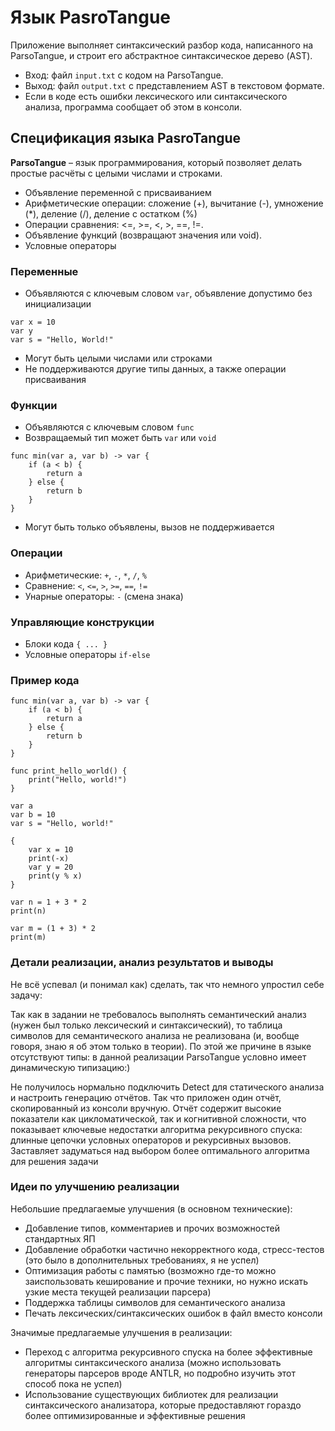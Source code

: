 # Язык PasroTangue

Приложение выполняет синтаксический разбор кода, написанного на ParsoTangue, и строит его абстрактное синтаксическое дерево (AST).

- Вход: файл `input.txt` с кодом на ParsoTangue.
- Выход: файл `output.txt` с представлением AST в текстовом формате.
- Если в коде есть ошибки лексического или синтаксического анализа, программа сообщает об этом в консоли.

## Спецификация языка PasroTangue

**ParsoTangue** – язык программирования, который позволяет делать простые расчёты с целыми числами и строками.
- Объявление переменной с присваиванием
- Арифметические операции: сложение (+), вычитание (-), умножение (*), деление (/), деление с остатком (%)
- Операции сравнения: <=, >=, <, >, ==, !=.
- Объявление функций (возвращают значения или void).
- Условные операторы

### Переменные
- Объявляются с ключевым словом `var`, объявление допустимо без инициализации
```plaintext
var x = 10
var y
var s = "Hello, World!"
```
- Могут быть целыми числами или строками
- Не поддерживаются другие типы данных, а также операции присваивания

### Функции
- Объявляются с ключевым словом `func`
- Возвращаемый тип может быть `var` или `void`
```plaintext
func min(var a, var b) -> var {
    if (a < b) {
        return a
    } else {
        return b
    }
}
```
- Могут быть только объявлены, вызов не поддерживается

### Операции
- Арифметические: `+`, `-`, `*`, `/`, `%`
- Сравнение: `<`, `<=`, `>`, `>=`, `==`, `!=`
- Унарные операторы: `-` (смена знака)

### Управляющие конструкции
- Блоки кода `{ ... }`
- Условные операторы `if-else`

### Пример кода
```plaintext
func min(var a, var b) -> var {
    if (a < b) {
        return a
    } else {
        return b
    }
}

func print_hello_world() {
    print("Hello, world!")
}

var a
var b = 10
var s = "Hello, world!"

{
    var x = 10
    print(-x)
    var y = 20
    print(y % x)
}

var n = 1 + 3 * 2
print(n)

var m = (1 + 3) * 2
print(m)
```

### Детали реализации, анализ результатов и выводы
Не всё успевал (и понимал как) сделать, так что немного упростил себе задачу:

Так как в задании не требовалось выполнять семантический анализ (нужен был только лексический и синтаксический), то таблица символов для семантического анализа не реализована (и, вообще говоря, знаю я об этом только в теории). По этой же причине в языке отсутствуют типы: в данной реализации ParsoTangue условно имеет динамическую типизацию:)

Не получилось нормально подключить Detect для статического анализа и настроить генерацию отчётов. Так что приложен один отчёт, скопированный из консоли вручную. Отчёт содержит высокие показатели как цикломатической, так и когнитивной сложности, что показывает ключевые недостатки алгоритма рекурсивного спуска: длинные цепочки условных операторов и рекурсивных вызовов. Заставляет задуматься над выбором более оптимального алгоритма для решения задачи

### Идеи по улучшению реализации
Небольшие предлагаемые улучшения (в основном технические):
- Добавление типов, комментариев и прочих возможностей стандартных ЯП
- Добавление обработки частично некорректного кода, стресс-тестов (это было в дополнительных требованиях, я не успел)
- Оптимизация работы с памятью (возможно где-то можно заиспользовать кеширование и прочие техники, но нужно искать узкие места текущей реализации парсера)
- Поддержка таблицы символов для семантического анализа
- Печать лексических/синтаксических ошибок в файл вместо консоли

Значимые предлагаемые улучшения в реализации:
- Переход с алгоритма рекурсивного спуска на более эффективные алгоритмы синтаксического анализа (можно использовать генераторы парсеров вроде ANTLR, но подробно изучить этот способ пока не успел)
- Использование существующих библиотек для реализации синтаксического анализатора, которые предоставляют гораздо более оптимизированные и эффективные решения